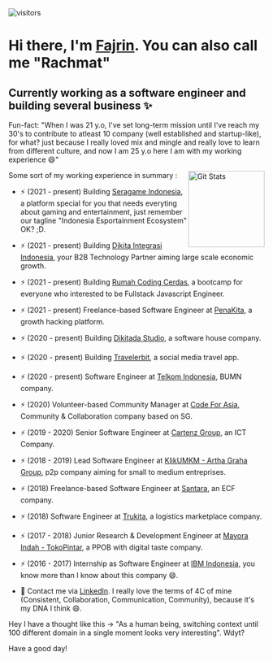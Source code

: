 <img src="https://visitor-badge.laobi.icu/badge?page_id=racheats.README" alt="visitors"/>

# Hi there, I'm [Fajrin](https://www.linkedin.com/in/rachmat-fajrin-3215243a/). You can also call me "Rachmat" 

## Currently working as a software engineer and building several business ✨

Fun-fact: "When I was 21 y.o, I've set long-term mission until I've reach my 30's to contribute to atleast 10 company (well established and startup-like), for what? just because I really loved mix and mingle and really love to learn from different culture, and now I am 25 y.o here I am with my working experience 😄"

<a href="https://github.com/racheats"><img alt="Git Stats" src="https://github-readme-stats.vercel.app/api?username=racheats&count_private=true&include_all_commits=true&show_icons=true&theme=cobalt" align="right" height="150" /></a>

Some sort of my working experience in summary :
- ⚡ (2021 - present) Building [Seragame Indonesia](http://seragame.id/), a platform special for you that needs everyting about gaming and entertainment, just remember our tagline "Indonesia Esportainment Ecosystem" OK? ;D.
- ⚡ (2021 - present) Building [Dikita Integrasi Indonesia](https://www.dikitaintegrasi.com/), your B2B Technology Partner aiming large scale economic growth.
- ⚡ (2021 - present) Building [Rumah Coding Cerdas](https://www.instagram.com/rumahcodingcerdas/), a bootcamp for everyone who interested to be Fullstack Javascript Engineer.
- ⚡ (2021 - present) Freelance-based Software Engineer at [PenaKita](https://www.penakita.id/), a growth hacking platform.
- ⚡ (2020 - present) Building [Dikitada Studio](https://dikitada.com/), a software house company.
- ⚡ (2020 - present) Building [Travelerbit](https://www.travelerbit.com/), a social media travel app.
- ⚡ (2020 - present) Software Engineer at [Telkom Indonesia](https://www.telkom.co.id/sites), BUMN company.
- ⚡ (2020) Volunteer-based Community Manager at [Code For Asia](https://web.facebook.com/codeforasia/?_rdc=1&_rdr), Community & Collaboration company based on SG.
- ⚡ (2019 - 2020) Senior Software Engineer at [Cartenz Group](http://cartenzgroup.com/), an ICT Company.
- ⚡ (2018 - 2019) Lead Software Engineer at [KlikUMKM - Artha Graha Group](https://www.klikumkm.co.id/), p2p company aiming for small to medium entreprises.
- ⚡ (2018) Freelance-based Software Engineer at [Santara](https://santara.co.id/), an ECF company.
- ⚡ (2018) Software Engineer at [Trukita](https://trukita.com/), a logistics marketplace company. 
- ⚡ (2017 - 2018) Junior Research & Development Engineer at [Mayora Indah - TokoPintar](https://www.tokopintar.co.id/), a PPOB with digital taste company.
- ⚡ (2016 - 2017) Internship as Software Engineer at [IBM Indonesia](https://www.ibm.com/id-en), you know more than I know about this company 😄.


- 💬 Contact me via [LinkedIn](https://www.linkedin.com/in/rachmat-fajrin-3215243a/). I really love the terms of 4C of mine (Consistent, Collaboration, Communication, Community), because it's my DNA I think 😄.

Hey I have a thought like this -> "As a human being, switching context until 100 different domain in a single moment looks very interesting". Wdyt? 

Have a good day!
